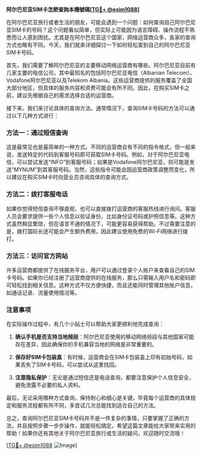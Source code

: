 **阿尔巴尼亚SIM卡怎麽查詢本機號碼[[TG💪+ @esim1088](https://t.me/s/esim1088)]**

在阿尔巴尼亚旅行或者生活的朋友，可能会遇到一个问题：如何查询自己阿尔巴尼亚SIM卡的号码？这个问题看似简单，但实际上可能因为语言障碍、操作流程不熟悉而让人感到困扰。尤其是在阿尔巴尼亚这个国家，网络运营商众多，各家的查询方式也略有不同。今天，我们就来详细探讨一下如何轻松查到自己的阿尔巴尼亚SIM卡号码。

首先，我们需要了解阿尔巴尼亚的主要移动网络运营商有哪些。阿尔巴尼亚目前有几家主要的电信公司，其中最知名的包括阿尔巴尼亚电信（Albanian Telecom）、Vodafone阿尔巴尼亚以及Telekom Albania。这些运营商提供的服务覆盖了全国大部分地区，但具体的服务内容和资费可能会有所不同。因此，在购买SIM卡之前，建议先根据自己的需求选择合适的运营商。

接下来，我们来讨论具体的查询方法。通常情况下，查询SIM卡号码的方法可以通过以下几种方式进行：

### 方法一：通过短信查询

这是最常见也是最简单的一种方式。不同的运营商会有不同的指令格式，但一般来说，发送特定的代码到客服号码即可获取SIM卡号码。例如，对于阿尔巴尼亚电信，可以尝试发送“INFO”到客服号码；如果是Vodafone阿尔巴尼亚，则可能是发送“MYNUM”到其客服号码。当然，这些指令可能会因运营商政策调整而变化，所以建议在购买SIM卡时向营业员咨询具体的查询方式。

### 方法二：拨打客服电话

如果你觉得短信查询不够直观，也可以直接拨打运营商的客服热线进行询问。客服人员会要求提供一些个人信息以验证身份，比如身份证号码或护照信息等。这种方式虽然稍显繁琐，但在语言不通的情况下，可能更容易获得帮助。不过需要注意的是，拨打国际长途可能会产生额外费用，因此建议使用免费的Wi-Fi网络进行拨打。

### 方法三：访问官方网站

许多运营商都提供了在线服务平台，用户可以通过登录个人账户来查看自己的SIM卡号码。如果你已经注册了运营商提供的在线服务，那么只需输入用户名和密码即可轻松找到相关信息。这种方式不仅方便快捷，而且还能同时管理其他账户信息，如通话记录、流量使用情况等。

### 注意事项

在实际操作过程中，有几个小贴士可以帮助大家更顺利地完成查询：

1. **确认手机是否支持当地频段**：阿尔巴尼亚使用的移动网络频段与其他国家可能存在差异，因此确保你的手机兼容当地的网络是非常重要的。
   
2. **保存好SIM卡包装盒**：有时候，运营商会在SIM卡包装盒上印有初始号码，如果丢失了SIM卡号码，可以尝试从这里找回。

3. **注意隐私保护**：无论是通过短信还是电话查询，都要注意保护个人信息安全，避免泄露不必要的私人资料。

最后，无论采用哪种方式查询，保持耐心和细心是关键。毕竟每个运营商的具体规定和服务流程都有所不同，多尝试几次总能找到适合自己的方法。

总之，查询阿尔巴尼亚SIM卡号码并不是一件复杂的事情，只要掌握了正确的方法，并且按照步骤一步步操作，就能轻松搞定。希望这篇文章能给大家带来实用的帮助！如果你还有其他关于阿尔巴尼亚旅行或生活的疑问，欢迎随时交流哦！

[[TG💪+ @esim1088](https://t.me/s/esim1088) ![Image](https://i.postimg.cc/4NQfJmqS/Snipaste-2025-05-13-00-14-12.png)]